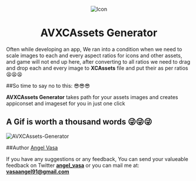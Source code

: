 <p align="center">
  <img src="https://raw.githubusercontent.com/angelvasa/AVXCAssets-Generator/master/icon.png" alt="Icon"/>
</p>
<H1 align="center">AVXCAssets Generator</H1>
<p align="center">

Often while developing an app, We ran into a condition when we need to scale images to each and every aspect ratios for icons and other assets, and game will not end up here, after converting to all ratios we need to drag and drop each and every image to **XCAssets** file and put their as per ratios 😫😫😫

##So time to say no to this: 😎😎😎

**AVXCAssets Generator** takes path for your assets images and creates appiconset and imageset for you in just one click

## A Gif is worth a thousand words 😜😜😜

![AVXCAssets-Generator](https://github.com/angelvasa/AVXCAssets-Generator/blob/master/recording.gif)

##Author
[Angel Vasa](https://github.com/angelvasa)

If you have any suggestions or any feedback, You can send your valueable feedback on Twitter **[angel_vasa](https://twitter.com/angel_vasa)** or you can mail me at: **vasaangel91@gmail.com**
